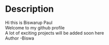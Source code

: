# Description

Hi this is Biswarup Paul
<br>
Welcome to my github profile
<br>
A lot of exciting projects will be added soon here
<br>
Author -Biswa
